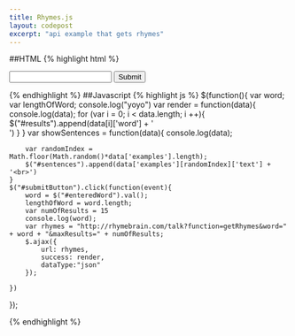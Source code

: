```yaml
---
title: Rhymes.js
layout: codepost
excerpt: "api example that gets rhymes"
---
```

##HTML
{% highlight html %}
<!DOCTYPE html>
<html>
<head>
	<script src="http://ajax.googleapis.com/ajax/libs/jquery/1.10.2/jquery.min.js"></script><!--this imports the jQuery library-->
	<script src="rhymes.js"></script>
</script>
</head>
<body>
	<form>
		<input type= = "text" id = "enteredWord" name = "word">
		<input type = "button" id = "submitButton" value = "Submit">
	</form>
	<div id = "results"></div>
	<div id = "sentences"></div>
</body>

</html>
{% endhighlight %}
##Javascript
{% highlight js %}
$(function(){
	var word;
	var lengthOfWord;
	console.log("yoyo")
	var render = function(data){
		console.log(data);
		for (var i = 0; i < data.length; i ++){
			$("#results").append(data[i]['word'] + '<br>')
		}
	}
	var showSentences = function(data){
		console.log(data);

		var randomIndex = Math.floor(Math.random()*data['examples'].length);
		$("#sentences").append(data['examples'][randomIndex]['text'] + '<br>')
	}
	$("#submitButton").click(function(event){
		word = $("#enteredWord").val();
		lengthOfWord = word.length;
		var numOfResults = 15
		console.log(word);
		var rhymes = "http://rhymebrain.com/talk?function=getRhymes&word=" + word + "&maxResults=" + numOfResults;
		$.ajax({
			url: rhymes,
			success: render,
			dataType:"json"
		});
		
	})
});

{% endhighlight %}